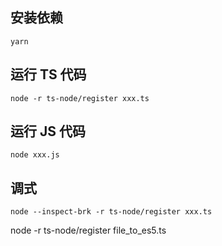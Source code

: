 ## 安装依赖

```
yarn
```

## 运行 TS 代码

```
node -r ts-node/register xxx.ts
```

## 运行 JS 代码

```
node xxx.js
```


## 调式

```
node --inspect-brk -r ts-node/register xxx.ts

```

node  -r ts-node/register file_to_es5.ts
